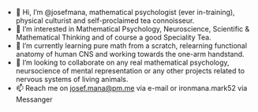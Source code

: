 - 👋 Hi, I’m @josefmana, mathematical psychologist (ever in-training), physical culturist and self-proclaimed tea connoisseur.
- 👀 I’m interested in Mathematical Psychology, Neuroscience, Scientific & Mathematical Thinking and of course a good Speciality Tea.
- 🌱 I’m currently learning pure math from a scratch, relearning functional anatomy of human CNS and working towards the one-arm handstand.
- 💞️ I’m looking to collaborate on any real mathematical psychology, neursocience of mental representation or any other projects related to nervous systems of living animals.
- 📫 Reach me on josef.mana@pm.me via e-mail or ironmana.mark52 via Messanger

<!---
josefmana/josefmana is a ✨ special ✨ repository because its `README.md` (this file) appears on your GitHub profile.
You can click the Preview link to take a look at your changes.
--->
